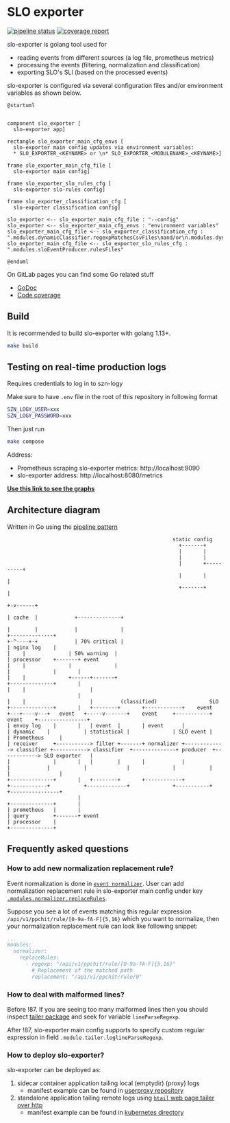 # SLO exporter

[![pipeline status](https://gitlab.seznam.net/Sklik-DevOps/slo-exporter/badges/master/pipeline.svg)](https://gitlab.seznam.net/Sklik-DevOps/slo-exporter/commits/master)
[![coverage report](https://gitlab.seznam.net/Sklik-DevOps/slo-exporter/badges/master/coverage.svg)](https://gitlab.seznam.net/Sklik-DevOps/slo-exporter/commits/master)


slo-exporter is golang tool used for
 * reading events from different sources (a log file, prometheus metrics)
 * processing the events (filtering, normalization and classification)
 * exporting SLO's SLI (based on the processed events)

slo-exporter is configured via several configuration files and/or environment variables as shown below.

```plantuml
@startuml


component slo_exporter [
  slo-exporter app]

rectangle slo_exporter_main_cfg_envs [
  slo-exporter main config updates via environment variables:
  * SLO_EXPORTER_<KEYNAME> or \n* SLO_EXPORTER_<MODULENAME>_<KEYNAME>]

frame slo_exporter_main_cfg_file [
  slo-exporter main config]

frame slo_exporter_slo_rules_cfg [
  slo-exporter slo-rules config]

frame slo_exporter_classification_cfg [
  slo-exporter classification config]

slo_exporter <-- slo_exporter_main_cfg_file : "--config"
slo_exporter <-- slo_exporter_main_cfg_envs : "environment variables"
slo_exporter_main_cfg_file <-- slo_exporter_classification_cfg : ".modules.dynamicClassifier.regexpMatchesCsvFiles\nand/or\n.modules.dynamicClassifier.exactMatchesCsvFiles"
slo_exporter_main_cfg_file <-- slo_exporter_slo_rules_cfg : ".modules.sloEventProducer.rulesFiles"

@enduml
```

On GitLab pages you can find some Go related stuff
- [GoDoc](https://sklik-devops.gitlab.seznam.net/slo-exporter/godoc/pkg/gitlab.seznam.net/sklik-devops/slo-exporter/)
- [Code coverage](https://sklik-devops.gitlab.seznam.net/slo-exporter/coverage.html)


## Build

It is recommended to build slo-exporter with golang 1.13+.

```bash
make build
```

## Testing on real-time production logs
Requires credentials to log in to szn-logy

Make sure to have `.env` file in the root of this repository in following format
```bash
SZN_LOGY_USER=xxx
SZN_LOGY_PASSWORD=xxx
```

Then just run
```bash
make compose
```

Address:
 - Prometheus scraping slo-exporter metrics: http://localhost:9090
 - slo-exporter address: http://localhost:8080/metrics

**[Use this link to see the graphs](http://localhost:9090/graph?g0.range_input=5m&g0.stacked=1&g0.expr=increase(slo_exporter_tailer_lines_read_total%5B10s%5D)&g0.tab=0&g1.range_input=5m&g1.stacked=1&g1.expr=sum(increase(slo_exporter_dynamic_classifier_events_processed_total%5B10s%5D))%20by%20(result%2C%20classified_by)&g1.tab=0&g2.range_input=1h&g2.expr=&g2.tab=1&g3.range_input=5m&g3.expr=histogram_quantile(0.99%2Crate(slo_exporter_dynamic_classifier_matcher_operation_duration_seconds_bucket%5B10s%5D))&g3.tab=0&g4.range_input=5m&g4.stacked=1&g4.expr=increase(slo_exporter_tailer_malformed_lines_total%5B10s%5D)&g4.tab=0&g5.range_input=5m&g5.stacked=1&g5.expr=histogram_quantile(0.99%2Crate(slo_exporter_slo_event_producer_evaluation_duration_seconds_bucket%5B10s%5D))&g5.tab=0&g6.range_input=5m&g6.stacked=1&g6.expr=increase(slo_exporter_slo_event_producer_events_not_matching_any_rule%5B10s%5D)&g6.tab=0&g7.range_input=15m&g7.stacked=0&g7.expr=slo_exporter_sqlwriter_batch_size&g7.tab=0&g8.range_input=2d&g8.expr=sum(timescale_slo_events_total)%20by%20(result)&g8.tab=0&g9.range_input=5m&g9.stacked=0&g9.expr=increase(slo_exporter_sqlwriter_batch_writes_total%5B10s%5D)&g9.tab=0&g10.range_input=15m&g10.expr=increase(slo_exporter_event_filter_filtered_events_total%5B10s%5D)&g10.tab=0)**


## Architecture diagram
Written in Go using the [pipeline pattern](https://blog.golang.org/pipelines)

```
                                                      static config
                                                        +-------+
                                                        |       |
                                                        |       |
                                                        |       +----------+
                                                        |       |          |
                                                        +-------+          |
                                                                         +-v------+
                                                                         | cache  |            +--------------+
                                                                         |        |            |              |
+--------------+                                                         +-^----+-+            | 70% critical |
| nginx log    |                                                           |    |              | 50% warning  |
| processor    +-------+ event                                             |    |              |              |
|              |       |                                                   |    |              +------+-------+
+--------------+       |                                                   |    |                     |
                       |                                                   |    |                     |         (classified)                 SLO
+--------------+       |   +--------+       +------------+    event    +---+----v---+   event   +-----v-------+    event     +-----------+   event    +----------------+
| envoy log    |       |   | event  |       | event      |             | dynamic    |           | statistical |              | SLO event |            | Prometheus     |
| receiver     +-----------> filter +-------+ normalizer +-------------> classifier +-----------> classifier  +--------------+ producer  +------------> SLO exporter   |
|              |       |   |        |       |            |             |            |           |             |              |           |            |                |
+--------------+       |   +--------+       +------------+             +------------+           +-------------+              +-----------+            +----------------+
                       |
+--------------+       |
| prometheus   |       |
| query        +-------+ event
| processor    |
+--------------+

```

## Frequently asked questions

### How to add new normalization replacement rule?

Event normalization is done in [`event normalizer`](https://gitlab.seznam.net/Sklik-DevOps/slo-exporter/blob/master/pkg/normalizer/normalizer.go).
User can add normalization replacement rule in slo-exporter main config under key [`.modules.normalizer.replaceRules`](https://gitlab.seznam.net/Sklik-DevOps/slo-exporter/blob/0861216a71e7e1fe199434d8d9557786009f61f4/conf/slo_exporter.yaml#L47-58).

Suppose you see a lot of events matching this regular expression `/api/v1/ppchit/rule/[0-9a-fA-F]{5,16}` which you want to normalize, then your normalization replacement rule can look like following snippet:

```yaml
...
modules:
  normalizer:
    replaceRules:
      - regexp: "/api/v1/ppchit/rule/[0-9a-fA-F]{5,16}"
        # Replacement of the matched path
        replacement: "/api/v1/ppchit/rule/0"
```

### How to deal with malformed lines?

Before !87. If you are seeing too many malformed lines then you should inspect [tailer package](https://gitlab.seznam.net/Sklik-DevOps/slo-exporter/blob/master/pkg/tailer/tailer.go) and seek for variable `lineParseRegexp`.

After !87, slo-exporter main config supports to specify custom regular expression in field `.module.tailer.loglineParseRegexp`.

### How to deploy slo-exporter?

slo-exporter can be deployed as:
 1. sidecar container application tailing local (emptydir) (proxy) logs
     * manifest example can be found in [userproxy repository](https://gitlab.seznam.net/sklik-frontend/Proxies/tree/master/userproxy/kubernetes)
 1. standalone application tailing remote logs using [`htail` web page tailer over http](https://gitlab.seznam.net/Sklik-DevOps/htail)
     * manifest example can be found in [kubernetes directory](kubernetes/)
